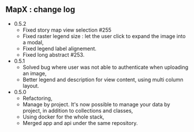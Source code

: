 ## MapX : change log

- 0.5.2
  - Fixed story map view selection #255
  - Fixed raster legend size : let the user click to expand the image into a modal,
  - Fixed legend label alignement.
  - Fixed long abstract #253.
- 0.5.1 
  - Solved bug where user was not able to authenticate when uploading an image,
  - Better legend and description for view content, using multi column layout.
- 0.5.0 
  - Refactoring,
  - Manage by project. It's now possible to manage your data by project, in addition to collections and classes, 
  - Using docker for the whole stack,
  - Merged app and api under the same repository.
